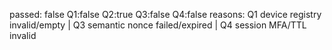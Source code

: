 passed: false
Q1:false Q2:true Q3:false Q4:false
reasons: Q1 device registry invalid/empty | Q3 semantic nonce failed/expired | Q4 session MFA/TTL invalid
